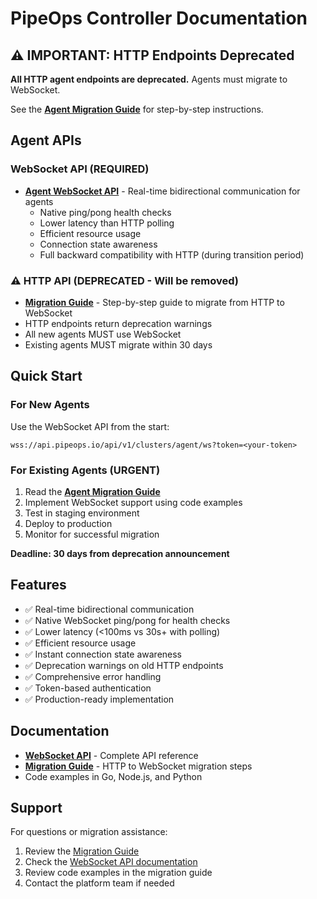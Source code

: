 # PipeOps Controller Documentation

## ⚠️ IMPORTANT: HTTP Endpoints Deprecated

**All HTTP agent endpoints are deprecated.** Agents must migrate to WebSocket.

See the **[Agent Migration Guide](./agent-migration-guide.md)** for step-by-step instructions.

## Agent APIs

### WebSocket API (REQUIRED)
- **[Agent WebSocket API](./agent-websocket-api.md)** - Real-time bidirectional communication for agents
  - Native ping/pong health checks
  - Lower latency than HTTP polling
  - Efficient resource usage
  - Connection state awareness
  - Full backward compatibility with HTTP (during transition period)

### ⚠️ HTTP API (DEPRECATED - Will be removed)
- **[Migration Guide](./agent-migration-guide.md)** - Step-by-step guide to migrate from HTTP to WebSocket
- HTTP endpoints return deprecation warnings
- All new agents MUST use WebSocket
- Existing agents MUST migrate within 30 days

## Quick Start

### For New Agents
Use the WebSocket API from the start:
```
wss://api.pipeops.io/api/v1/clusters/agent/ws?token=<your-token>
```

### For Existing Agents (URGENT)
1. Read the **[Agent Migration Guide](./agent-migration-guide.md)**
2. Implement WebSocket support using code examples
3. Test in staging environment
4. Deploy to production
5. Monitor for successful migration

**Deadline: 30 days from deprecation announcement**

## Features

- ✅ Real-time bidirectional communication
- ✅ Native WebSocket ping/pong for health checks
- ✅ Lower latency (<100ms vs 30s+ with polling)
- ✅ Efficient resource usage
- ✅ Instant connection state awareness
- ✅ Deprecation warnings on old HTTP endpoints
- ✅ Comprehensive error handling
- ✅ Token-based authentication
- ✅ Production-ready implementation

## Documentation

- **[WebSocket API](./agent-websocket-api.md)** - Complete API reference
- **[Migration Guide](./agent-migration-guide.md)** - HTTP to WebSocket migration steps
- Code examples in Go, Node.js, and Python

## Support

For questions or migration assistance:
1. Review the [Migration Guide](./agent-migration-guide.md)
2. Check the [WebSocket API documentation](./agent-websocket-api.md)
3. Review code examples in the migration guide
4. Contact the platform team if needed
